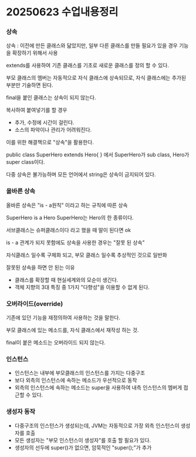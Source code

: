 # 20250623 수업내용정리

### 상속
상속 : 이전에 만든 클래스와 닮았지만, 일부 다른 클래스를 만들 필요가 있을 경우 기능을 확장하기 위해서 사용

extends를 사용하여 기존 클래스를 기초로 새로운 클래스를 정의 할 수 있다.

부모 클래스의 멤버는 자동적으로 자식 클래스에 상속되므로, 자식 클래스에는 추가된 부분만 기술하면 된다.

final을 붙인 클래스는 상속이 되지 않는다.

복사하여 붙여넣기를 할 경우
* 추가, 수정에 시간이 걸린다.
* 소스의 파악이나 관리가 어려워진다.

이를 위한 해결책으로 "상속"을 활용한다.

public class SuperHero extends Hero{
}
에서 SuperHero가 sub class, Hero가 super class이다.

다중 상속은 불가능하며 모든 언어에서 string은 상속이 금지되어 있다.

### 올바른 상속
올바른 상속은 "is - a원칙" 이라고 하는 규칙에 따른 상속

SuperHero is a Hero SuperHero는 Hero의 한 종류이다.

서브클래스는 슈퍼클래스이다 라고 했을 때 말이 된다면 ok

is - a 관계가 되지 못함에도 상속을 사용한 경우는 "잘못 된 상속"

자식클래스 일수록 구체화 되고, 부모 클래스 일수록 추상적인 것으로 일반화

잘못된 상속을 하면 안 된는 이유
* 클래스를 확장할 때 현실세계와의 모순이 생긴다.
* 객체 지향의 3대 특징 중 1가지 "다향성"을 이용할 수 없게 된다.


### 오버라이드(override)
기존에 있던 기능을 재정의하여 사용하는 것을 말한다.

부모 클래스에 있는 메소드를, 자식 클래스에서 재작성 하는 것.

final이 붙은 메소드는 오버라이드 되지 않는다.

### 인스턴스
+ 인스턴스는 내부에 부모클래스의 인스턴스를 가지는 다중구조
+ 보다 외측의 인스턴스에 속하는 메소드가 우선적으로 동작
+ 외측의 인스턴스에 속하는 메소드는 super을 사용하여 내측 인스턴스의 멤버게 접근할 수 있다.

### 생성자 동작
+ 다중구조의 인스턴스가 생성되는데, JVM는 자동적으로 가장 외측 인스턴스이 생성자를 호출
+ 모든 생성자는 "부모 인스턴스이 생성자"를 호출 할 필요가 있다.
+ 생성자의 선두에 super()가 없으면, 암묵적인 "super();"가 추가
